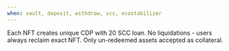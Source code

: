 ```yaml
---
when: vault, deposit, withdraw, scc, ecostabilizer
---
```

Each NFT creates unique CDP with 20 SCC loan.
No liquidations - users always reclaim exact NFT.
Only un-redeemed assets accepted as collateral.